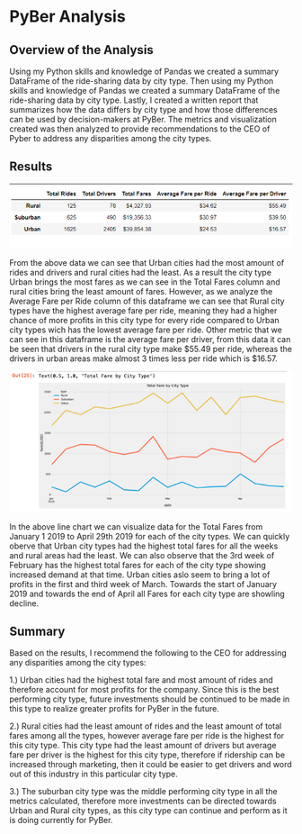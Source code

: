 # PyBer Analysis

## Overview of the Analysis
Using my Python skills and knowledge of Pandas we created a summary DataFrame of the ride-sharing data by city type. Then using my Python skills and knowledge of Pandas we created a summary DataFrame of the ride-sharing data by city type. Lastly, I created a written report that summarizes how the data differs by city type and how those differences can be used by decision-makers at PyBer. The metrics and visualization created was then analyzed to provide recommendations to the CEO of Pyber to address any disparities among the city types.

## Results

![alt text](https://github.com/lyozamp/PyBer_Analysis/blob/main/cityfares.png) 

From the above data we can see that Urban cities had the most amount of rides and drivers and rural cities had the least. As a result the city type Urban brings the most fares as we can see in the Total Fares column and rural cities bring the least amount of fares. However, as we analyze the Average Fare per Ride column of this dataframe we can see that Rural city types have the highest average fare per ride, meaning they had a higher chance of more profits in this city type for every ride compared to Urban city types wich has the lowest average fare per ride. Other metric that we can see in this dataframe is the average fare per driver, from this data it can be seen that drivers in the rural city type make $55.49 per ride, whereas the drivers in urban areas make almost 3 times less per ride which is $16.57.

![alt text](https://github.com/lyozamp/PyBer_Analysis/blob/main/Fare_summary.png)

In the above line chart we can visualize data for the Total Fares from January 1 2019 to April 29th 2019 for each of the city types. We can quickly oberve that Urban city types had the highest total fares for all the weeks and rural areas had the least. We can also observe that the 3rd week of February has the highest total fares for each of the city type showing increased demand at that time. Urban cities aslo seem to bring a lot of profits in the first and third week of March. Towards the start of January 2019 and towards the end of April all Fares for each city type are showling decline.

## Summary
Based on the results, I recommend the following to the CEO for addressing any disparities among the city types:

1.) Urban cities had the highest total fare and most amount of rides and therefore account for most profits for the company. Since this is the best performing city type, future investments should be continued to be made in this type to realize greater profits for PyBer in the future.

2.) Rural cities had the least amount of rides and the least amount of total fares among all the types, however average fare per ride is the highest for this city type. This city type had the least amount of drivers but average fare per driver is the highest for this city type, therefore if ridership can be increased through marketing, then it could be easier to get drivers and word out of this industry in this particular city type.

3.) The suburban city type was the middle performing city type in all the metrics calculated, therefore more investments can be directed towards Urban and Rural city types, as this city type can continue and perform as it is doing currently for PyBer.
